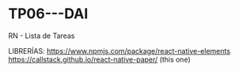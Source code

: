 # TP06---DAI
RN - Lista de Tareas

LIBRERÍAS:
https://www.npmjs.com/package/react-native-elements
https://callstack.github.io/react-native-paper/ (this one)

